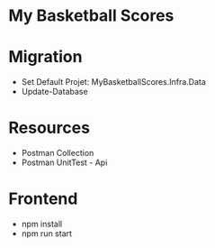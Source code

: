 # My Basketball Scores

# Migration
 - Set Default Projet: MyBasketballScores.Infra.Data
 - Update-Database

# Resources
 - Postman Collection
 - Postman UnitTest - Api

# Frontend
 - npm install
 - npm run start
